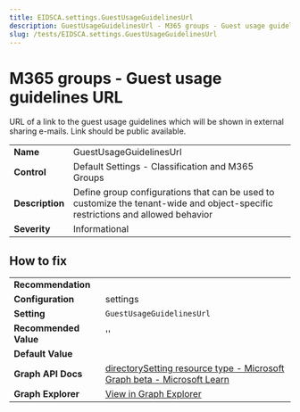 ```yaml
---
title: EIDSCA.settings.GuestUsageGuidelinesUrl
description: GuestUsageGuidelinesUrl - M365 groups - Guest usage guidelines URL
slug: /tests/EIDSCA.settings.GuestUsageGuidelinesUrl
---
```


# M365 groups - Guest usage guidelines URL

URL of a link to the guest usage guidelines which will be shown in external sharing e-mails. Link should be public available.

| | |
|-|-|
| **Name** | GuestUsageGuidelinesUrl |
| **Control** | Default Settings - Classification and M365 Groups |
| **Description** | Define group configurations that can be used to customize the tenant-wide and object-specific restrictions and allowed behavior |
| **Severity** | Informational |

## How to fix
| | |
|-|-|
| **Recommendation** |  |
| **Configuration** | settings |
| **Setting** | `GuestUsageGuidelinesUrl` |
| **Recommended Value** | '' |
| **Default Value** |  |
| **Graph API Docs** | [directorySetting resource type - Microsoft Graph beta - Microsoft Learn](https://learn.microsoft.com/en-us/graph/api/resources/directorysetting) |
| **Graph Explorer** | [View in Graph Explorer](https://developer.microsoft.com/en-us/graph/graph-explorer?request=settings&method=GET&version=beta&GraphUrl=https://graph.microsoft.com) |



